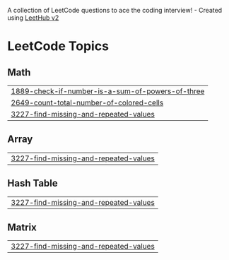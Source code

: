 A collection of LeetCode questions to ace the coding interview! - Created using [LeetHub v2](https://github.com/arunbhardwaj/LeetHub-2.0)
<!---LeetCode Topics Start-->
# LeetCode Topics
## Math
|  |
| ------- |
| [1889-check-if-number-is-a-sum-of-powers-of-three](https://github.com/Hunnibs/Datastructure-Algorithm_Java/tree/master/1889-check-if-number-is-a-sum-of-powers-of-three) |
| [2649-count-total-number-of-colored-cells](https://github.com/Hunnibs/Datastructure-Algorithm_Java/tree/master/2649-count-total-number-of-colored-cells) |
| [3227-find-missing-and-repeated-values](https://github.com/Hunnibs/Datastructure-Algorithm_Java/tree/master/3227-find-missing-and-repeated-values) |
## Array
|  |
| ------- |
| [3227-find-missing-and-repeated-values](https://github.com/Hunnibs/Datastructure-Algorithm_Java/tree/master/3227-find-missing-and-repeated-values) |
## Hash Table
|  |
| ------- |
| [3227-find-missing-and-repeated-values](https://github.com/Hunnibs/Datastructure-Algorithm_Java/tree/master/3227-find-missing-and-repeated-values) |
## Matrix
|  |
| ------- |
| [3227-find-missing-and-repeated-values](https://github.com/Hunnibs/Datastructure-Algorithm_Java/tree/master/3227-find-missing-and-repeated-values) |
<!---LeetCode Topics End-->